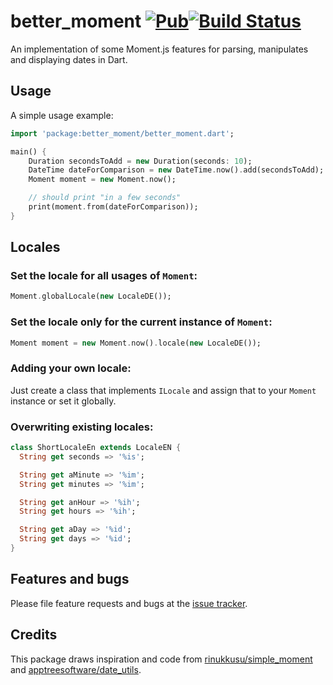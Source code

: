 # better_moment [![Pub](https://img.shields.io/pub/v/better_moment.svg)](https://pub.dartlang.org/packages/better_moment)[![Build Status](https://travis-ci.org/Avyiel/better_moment.svg?branch=master)](https://travis-ci.org/Avyiel/better_moment)
An implementation of some Moment.js features for parsing, manipulates and displaying dates in Dart.

## Usage

A simple usage example:

```dart
import 'package:better_moment/better_moment.dart';

main() {
    Duration secondsToAdd = new Duration(seconds: 10);
    DateTime dateForComparison = new DateTime.now().add(secondsToAdd);
    Moment moment = new Moment.now();

    // should print "in a few seconds"
    print(moment.from(dateForComparison));
}
```

## Locales

### Set the locale for all usages of `Moment`:

```dart
Moment.globalLocale(new LocaleDE());
```

### Set the locale only for the current instance of `Moment`:

```dart
Moment moment = new Moment.now().locale(new LocaleDE());
```

### Adding your own locale:

Just create a class that implements `ILocale` and assign that to your `Moment` instance or set it globally.


### Overwriting existing locales:

```dart
class ShortLocaleEn extends LocaleEN {
  String get seconds => '%is';

  String get aMinute => '%im';
  String get minutes => '%im';

  String get anHour => '%ih';
  String get hours => '%ih';

  String get aDay => '%id';
  String get days => '%id';
}
```

## Features and bugs

Please file feature requests and bugs at the [issue tracker][tracker].

[tracker]: https://github.com/Avyiel/better_moment/issues

## Credits

This package draws inspiration and code from [rinukkusu/simple_moment](https://github.com/rinukkusu/simple_moment) and [apptreesoftware/date_utils](https://github.com/apptreesoftware/date_utils).
